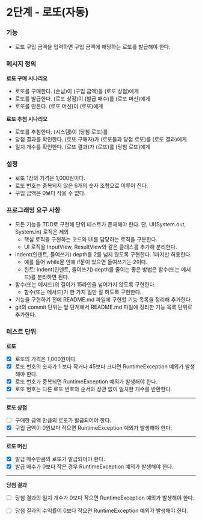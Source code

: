 # 2단계 - 로또(자동)

### 기능

- 로또 구입 금액을 입력하면 구입 금액에 해당하는 로또를 발급해야 한다.

### 메시지 정의

**로또 구매 시나리오**

- 로또를 구매한다. (손님)이 (구입 금액)을 (로또 상점)에게
- 로또를 발급한다. (로또 상점)이 (발급 매수)를 (로또 머신)에게
- 로또를 만든다. (로또 머신)이 (로또)에게

**로또 추첨 시나리오**

- 로또를 추첨한다. (시스템)이 (당첨 로또)를
- 당첨 결과를 확인한다. (로또 구매자)가 (로또들과 당첨 로또)를 (로또 결과)에게
- 일치 개수를 확인한다. (로또 결과)가 (로또)를 (당첨 로또)에게

### 설정

- 로또 1장의 가격은 1,000원이다.
- 로또 번호는 중복되지 않은 6개의 숫자 조합으로 이루어 진다.
- 구입 금액은 0보다 작을 수 없다.

### 프로그래밍 요구 사항

- 모든 기능을 TDD로 구현해 단위 테스트가 존재해야 한다. 단, UI(System.out, System.in) 로직은 제외
    - 핵심 로직을 구현하는 코드와 UI를 담당하는 로직을 구분한다.
    - UI 로직을 InputView, ResultView와 같은 클래스를 추가해 분리한다.
- indent(인덴트, 들여쓰기) depth를 2를 넘지 않도록 구현한다. 1까지만 허용한다.
    - 예를 들어 while문 안에 if문이 있으면 들여쓰기는 2이다.
    - 힌트: indent(인덴트, 들여쓰기) depth를 줄이는 좋은 방법은 함수(또는 메서드)를 분리하면 된다.
- 함수(또는 메서드)의 길이가 15라인을 넘어가지 않도록 구현한다.
    - 함수(또는 메서드)가 한 가지 일만 잘 하도록 구현한다.
- 기능을 구현하기 전에 README.md 파일에 구현할 기능 목록을 정리해 추가한다.
- git의 commit 단위는 앞 단계에서 README.md 파일에 정리한 기능 목록 단위로 추가한다.

### 테스트 단위

**로또**

- [x] 로또의 가격은 1,000원이다.
- [x] 로또 번호의 숫자가 1 보다 작거나 45보다 크다면 RuntimeException 예외가 발생해야 한다.
- [x] 로또 번호가 중복되면 RuntimeException 예외가 발생해야 한다.
- [x] 로또 번호는 다른 로또 번호와 순서와 상관 없이 일치한 개수를 반환한다.

---

**로또 상점**

- [ ] 구매한 금액 만큼의 로또가 발급되어야 한다.
- [x] 구입 금액이 0원보다 작으면 RuntimeException 예외가 발생해야 한다.

---
**로또 머신**

- [x] 발급 매수만큼의 로또가 발급되어야 한다.
- [x] 발급 매수가 0보다 작은 경우 RuntimeException 예외가 발생해야 한다.

---
**당첨 결과**
- [ ] 당첨 결과의 일치 개수가 0보다 작으면 RuntimeException 예외가 발생해야 한다.
- [ ] 당첨 결과의 수익률이 0보다 작으면 RuntimeException 예외가 발생해야 한다.

